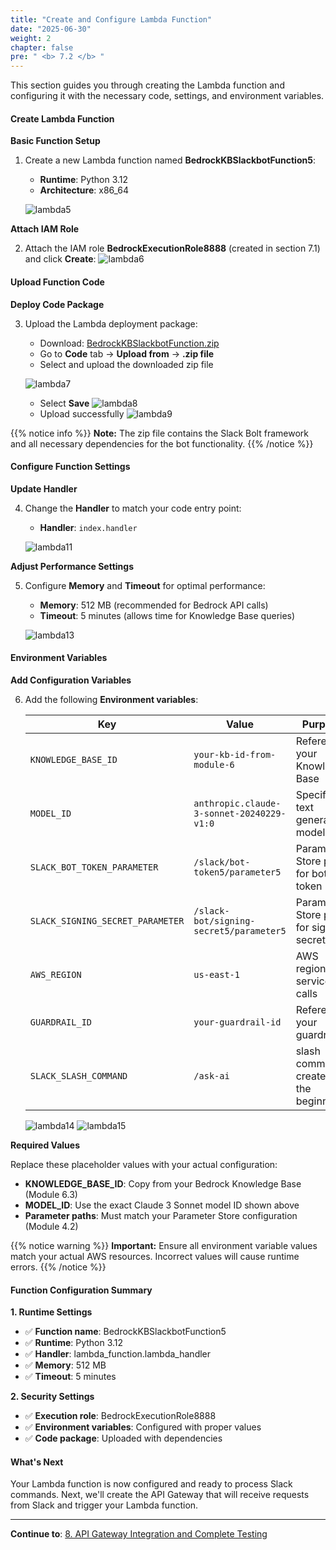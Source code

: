 ```yaml
---
title: "Create and Configure Lambda Function"
date: "2025-06-30"
weight: 2
chapter: false
pre: " <b> 7.2 </b> "
---
```


This section guides you through creating the Lambda function and configuring it with the necessary code, settings, and environment variables.

#### Create Lambda Function

**Basic Function Setup**

1. Create a new Lambda function named **BedrockKBSlackbotFunction5**:

   - **Runtime**: Python 3.12
   - **Architecture**: x86_64

   ![lambda5](/images/7-lambda_implementation/7.2-config_code/lambda5.png?width=90pc)

**Attach IAM Role**

2. Attach the IAM role **BedrockExecutionRole8888** (created in section 7.1) and click **Create**:
   ![lambda6](/images/7-lambda_implementation/7.2-config_code/lambda6-.png?width=90pc)

#### Upload Function Code

**Deploy Code Package**

3. Upload the Lambda deployment package:

   - Download: [BedrockKBSlackbotFunction.zip](https://github.com/honganh29122002/lambda_code_zip)
   - Go to **Code** tab → **Upload from** → **.zip file**
   - Select and upload the downloaded zip file

   ![lambda7](/images/7-lambda_implementation/7.2-config_code/lambda7-.png?width=90pc)

   - Select **Save**
     ![lambda8](/images/7-lambda_implementation/7.2-config_code/lambda8.png?width=90pc)
   - Upload successfully
     ![lambda9](/images/7-lambda_implementation/7.2-config_code/lambda9-.png?width=90pc)

{{% notice info %}}
**Note:** The zip file contains the Slack Bolt framework and all necessary dependencies for the bot functionality.
{{% /notice %}}

#### Configure Function Settings

**Update Handler**

4. Change the **Handler** to match your code entry point:

   - **Handler**: `index.handler`

   ![lambda11](/images/7-lambda_implementation/7.2-config_code/lambda11-.png?width=91pc)

**Adjust Performance Settings**

5. Configure **Memory** and **Timeout** for optimal performance:

   - **Memory**: 512 MB (recommended for Bedrock API calls)
   - **Timeout**: 5 minutes (allows time for Knowledge Base queries)

   ![lambda13](/images/7-lambda_implementation/7.2-config_code/lambda13-.png?width=90pc)

#### Environment Variables

**Add Configuration Variables**

6. Add the following **Environment variables**:

   | Key                              | Value                                     | Purpose                                 |
   | -------------------------------- | ----------------------------------------- | --------------------------------------- |
   | `KNOWLEDGE_BASE_ID`              | `your-kb-id-from-module-6`                | References your Knowledge Base          |
   | `MODEL_ID`                       | `anthropic.claude-3-sonnet-20240229-v1:0` | Specifies text generation model         |
   | `SLACK_BOT_TOKEN_PARAMETER`      | `/slack/bot-token5/parameter5`            | Parameter Store path for bot token      |
   | `SLACK_SIGNING_SECRET_PARAMETER` | `/slack-bot/signing-secret5/parameter5`   | Parameter Store path for signing secret |
   | `AWS_REGION`                     | `us-east-1`                               | AWS region for service calls            |
   | `GUARDRAIL_ID`                   | `your-guardrail-id `                      | References your guardrail               |
   | `SLACK_SLASH_COMMAND`            | `/ask-ai`                                 | slash command created at the beginning  |

   ![lambda14](/images/7-lambda_implementation/7.2-config_code/lambda14-.png?width=90pc)
   ![lambda15](/images/7-lambda_implementation/7.2-config_code/lambda15-.png?width=90pc)

**Required Values**

Replace these placeholder values with your actual configuration:

- **KNOWLEDGE_BASE_ID**: Copy from your Bedrock Knowledge Base (Module 6.3)
- **MODEL_ID**: Use the exact Claude 3 Sonnet model ID shown above
- **Parameter paths**: Must match your Parameter Store configuration (Module 4.2)

{{% notice warning %}}
**Important:** Ensure all environment variable values match your actual AWS resources. Incorrect values will cause runtime errors.
{{% /notice %}}

#### Function Configuration Summary

**1. Runtime Settings**

- ✅ **Function name**: BedrockKBSlackbotFunction5
- ✅ **Runtime**: Python 3.12
- ✅ **Handler**: lambda_function.lambda_handler
- ✅ **Memory**: 512 MB
- ✅ **Timeout**: 5 minutes

**2. Security Settings**

- ✅ **Execution role**: BedrockExecutionRole8888
- ✅ **Environment variables**: Configured with proper values
- ✅ **Code package**: Uploaded with dependencies

#### What's Next

Your Lambda function is now configured and ready to process Slack commands. Next, we'll create the API Gateway that will receive requests from Slack and trigger your Lambda function.

---

**Continue to**: [8. API Gateway Integration and Complete Testing](../../8-api_gateway/)
